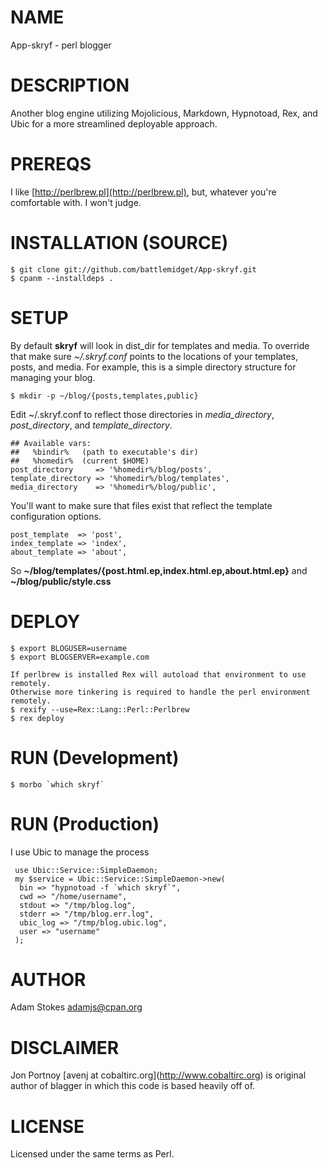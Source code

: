 # NAME

App-skryf - perl blogger

# DESCRIPTION

Another blog engine utilizing Mojolicious, Markdown, Hypnotoad, Rex, and Ubic for
a more streamlined deployable approach.

# PREREQS

I like [http://perlbrew.pl](http://perlbrew.pl), but, whatever you're comfortable with. I won't judge.

# INSTALLATION (SOURCE)

    $ git clone git://github.com/battlemidget/App-skryf.git
    $ cpanm --installdeps .

# SETUP

By default __skryf__ will look in dist\_dir for templates and media. To override that
make sure _~/.skryf.conf_ points to the locations of your templates, posts, and media.
For example, this is a simple directory structure for managing your blog.

    $ mkdir -p ~/blog/{posts,templates,public}

Edit ~/.skryf.conf to reflect those directories in _media\_directory_, _post\_directory_,
and _template\_directory_.

    ## Available vars:
    ##   %bindir%   (path to executable's dir)
    ##   %homedir%  (current $HOME)
    post_directory     => '%homedir%/blog/posts',
    template_directory => '%homedir%/blog/templates',
    media_directory    => '%homedir%/blog/public',

You'll want to make sure that files exist that reflect the template configuration options.

    post_template  => 'post',
    index_template => 'index',
    about_template => 'about',

So __~/blog/templates/{post.html.ep,index.html.ep,about.html.ep}__ and __~/blog/public/style.css__

# DEPLOY

    $ export BLOGUSER=username
    $ export BLOGSERVER=example.com

    If perlbrew is installed Rex will autoload that environment to use remotely.
    Otherwise more tinkering is required to handle the perl environment remotely.
    $ rexify --use=Rex::Lang::Perl::Perlbrew
    $ rex deploy

# RUN (Development)

    $ morbo `which skryf`

# RUN (Production)

I use Ubic to manage the process

     use Ubic::Service::SimpleDaemon;
     my $service = Ubic::Service::SimpleDaemon->new(
      bin => "hypnotoad -f `which skryf`",
      cwd => "/home/username",
      stdout => "/tmp/blog.log",
      stderr => "/tmp/blog.err.log",
      ubic_log => "/tmp/blog.ubic.log",
      user => "username"
     );

# AUTHOR

Adam Stokes <adamjs@cpan.org>

# DISCLAIMER

Jon Portnoy \[avenj at cobaltirc.org\](http://www.cobaltirc.org) is original author of blagger
in which this code is based heavily off of.

# LICENSE

Licensed under the same terms as Perl.
